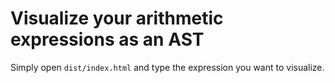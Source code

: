 # Visualize your arithmetic expressions as an AST
 Simply open `dist/index.html` and type the expression you want to visualize. 
